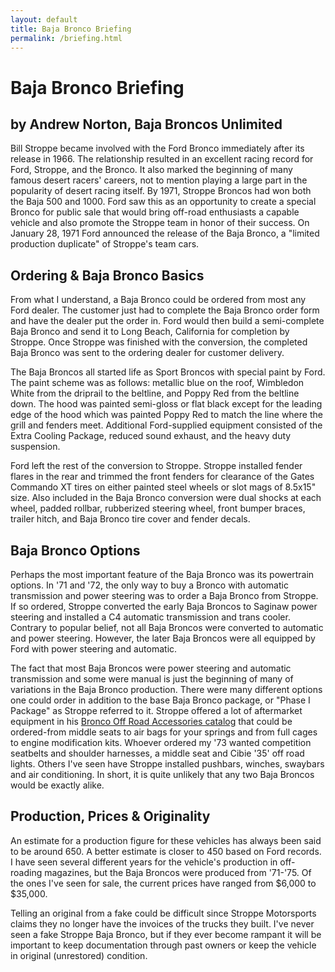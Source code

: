 ```yaml
---
layout: default
title: Baja Bronco Briefing
permalink: /briefing.html
---
```

# Baja Bronco Briefing
## by Andrew Norton, Baja Broncos Unlimited

Bill Stroppe became involved with the Ford Bronco immediately after its release in 1966. The relationship resulted in an excellent racing record for Ford, Stroppe, and the Bronco. It also marked the beginning of many famous desert racers' careers, not to mention playing a large part in the popularity of desert racing itself. By 1971, Stroppe Broncos had won both the Baja 500 and 1000. Ford saw this as an opportunity to create a special Bronco for public sale that would bring off-road enthusiasts a capable vehicle and also promote the Stroppe team in honor of their success. On January 28, 1971 Ford announced the release of the Baja Bronco, a "limited production duplicate" of Stroppe's team cars.

## Ordering & Baja Bronco Basics

From what I understand, a Baja Bronco could be ordered from most any Ford dealer. The customer just had to complete the Baja Bronco order form and have the dealer put the order in. Ford would then build a semi-complete Baja Bronco and send it to Long Beach, California for completion by Stroppe. Once Stroppe was finished with the conversion, the completed Baja Bronco was sent to the ordering dealer for customer delivery.

The Baja Broncos all started life as Sport Broncos with special paint by Ford. The paint scheme was as follows: metallic blue on the roof, Wimbledon White from the driprail to the beltline, and Poppy Red from the beltline down. The hood was painted semi-gloss or flat black except for the leading edge of the hood which was painted Poppy Red to match the line where the grill and fenders meet. Additional Ford-supplied equipment consisted of the Extra Cooling Package, reduced sound exhaust, and the heavy duty suspension.

Ford left the rest of the conversion to Stroppe. Stroppe installed fender flares in the rear and trimmed the front fenders for clearance of the Gates Commando XT tires on either painted steel wheels or slot mags of 8.5x15" size. Also included in the Baja Bronco conversion were dual shocks at each wheel, padded rollbar, rubberized steering wheel, front bumper braces, trailer hitch, and Baja Bronco tire cover and fender decals.

## Baja Bronco Options

Perhaps the most important feature of the Baja Bronco was its powertrain options. In '71 and '72, the only way to buy a Bronco with automatic transmission and power steering was to order a Baja Bronco from Stroppe. If so ordered, Stroppe converted the early Baja Broncos to Saginaw power steering and installed a C4 automatic transmission and trans cooler. Contrary to popular belief, not all Baja Broncos were converted to automatic and power steering. However, the later Baja Broncos were all equipped by Ford with power steering and automatic.

The fact that most Baja Broncos were power steering and automatic transmission and some were manual is just the beginning of many of variations in the Baja Bronco production. There were many different options one could order in addition to the base Baja Bronco package, or "Phase I Package" as Stroppe referred to it. Stroppe offered a lot of aftermarket equipment in his [Bronco Off Road Accessories catalog](/catalog-cover) that could be ordered-from middle seats to air bags for your springs and from full cages to engine modification kits. Whoever ordered my '73 wanted competition seatbelts and shoulder harnesses, a middle seat and Cibie '35' off road lights. Others I've seen have Stroppe installed pushbars, winches, swaybars and air conditioning. In short, it is quite unlikely that any two Baja Broncos would be exactly alike.

## Production, Prices & Originality

An estimate for a production figure for these vehicles has always been said to be around 650. A better estimate is closer to 450 based on Ford records. I have seen several different years for the vehicle's production in off-roading magazines, but the Baja Broncos were produced from '71-'75. Of the ones I've seen for sale, the current prices have ranged from $6,000 to $35,000.

Telling an original from a fake could be difficult since Stroppe Motorsports claims they no longer have the invoices of the trucks they built. I've never seen a fake Stroppe Baja Bronco, but if they ever become rampant it will be important to keep documentation through past owners or keep the vehicle in original (unrestored) condition.

